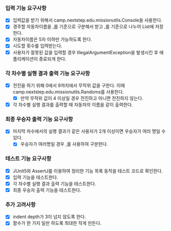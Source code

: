 ### 입력 기능 요구사항
- [x] 입력값을 받기 위해서 camp.nextstep.edu.missionutils.Console을 사용한다.
- [x] 경주할 자동차이름을 ,를 기준으로 구분해서 받고 ,를 기준으로 나누어 List에 저장한다.
- [x] 자동차이름은 5자 이하만 가능하도록 한다.
- [x] 시도할 횟수를 입력받는다.
- [x] 사용자가 잘못된 값을 입력할 경우 IllegalArgumentException을 발생시킨 후 애플리케이션이 종료되게 한다.
### 각 차수별 실행 결과 출력 기능 요구사항
- [x] 전진을 하기 위해 0에서 9까지에서 무작위 값을 구한다. 이때 camp.nextstep.edu.missionutils.Randoms를 사용한다.
  - [x] 만약 무작위 값이 4 이상일 경우 전진하고 아니면 전진하지 않는다.
- [x] 각 차수별 실행 결과를 출력할 때 자동차의 이름을 같이 출력한다.
### 최종 우승자 출력 기능 요구사항
- [x] 마지막 차수에서의 실행 결과가 같은 사용자가 2개 이상이면 우승자가 여러 명일 수 있다.
  - [x] 우승자가 여러명일 경우 ,를 사용하여 구분한다.
### 테스트 기능 요구사항
- [x] JUnit5와 AssertJ를 이용하여 정리한 기능 목록 동작을 테스트 코드로 확인한다.
- [x] 입력 기능을 테스트한다.
- [x] 각 차수별 실행 결과 출력 기능을 테스트한다.
- [x] 최종 우승자 출력 기능을 테스트한다.
### 추가 고려사항
- [x] indent depth가 3이 넘지 않도록 한다.
- [x] 함수가 한 가지 일만 하도록 최대한 작게 만든다.